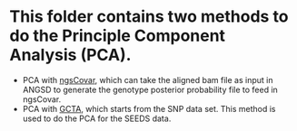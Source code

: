 # This folder contains two methods to do the Principle Component Analysis (PCA).
* PCA with [ngsCovar](https://github.com/mfumagalli/ngsPopGen), which can take the aligned bam file as input in ANGSD to generate the genotype posterior probability file to feed in ngsCovar.
* PCA with [GCTA](http://cnsgenomics.com/software/gcta/), which starts from the SNP data set. 
This method is used to do the PCA for the SEEDS data.
